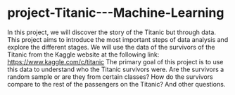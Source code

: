 # project-Titanic---Machine-Learning
In this project, we will discover the story of the Titanic but through data. This project aims to introduce the most important steps of data analysis and explore the different stages. We will use the data of the survivors of the Titanic from the Kaggle website at the following link: https://www.kaggle.com/c/titanic The primary goal of this project is to use this data to understand who the Titanic survivors were. Are the survivors a random sample or are they from certain classes? How do the survivors compare to the rest of the passengers on the Titanic? And other questions.
